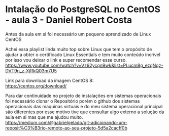 # Intalação do PostgreSQL no CentOS - aula 3 - Daniel Robert Costa

Antes da aula em si foi necessário um pequeno aprendizado de Linux CentOS

Achei essa playlist linda muito top sobre Linux que tem o propósito de ajudar a obter o certificado Linux Essentials e tem muito conteúdo incrível por isso vou deixar o link e super recomendar esse curso.  
https://www.youtube.com/watch?v=Vz92ycqn9wk&list=PLucm8g_ezqNqz-DVT9n_z-XjRkQ03m7U5

Link para download da imagem CentOS 8:  
https://centos.org/download/

Para dar continuidade no projeto de instalações em sistemas operacionais foi necessário clonar o Repositório porém o github dos sistemas operacionais das maquinas virtuais e do meu sistema operacional principal são diferentes por esse motivo tive que consultar algo externo a solução da aula em si mas que me ajudou muito.  
https://medium.com/@gabrielgelado/git-adicionando-um-reposit%C3%B3rio-remoto-ao-seu-projeto-5d5a2cacff0b

